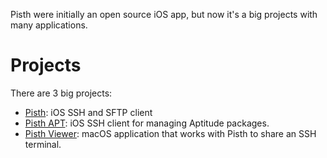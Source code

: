Pisth were initially an open source iOS app, but now it's a big projects with many applications.

# Projects

There are 3 big projects:

- [Pisth](/ios): iOS SSH and SFTP client
- [Pisth APT](/apt): iOS SSH client for managing Aptitude packages.
- [Pisth Viewer](/PisthViewer): macOS application that works with Pisth to share an SSH terminal.